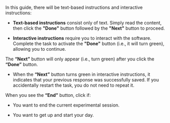 In this guide, there will be text-based instructions and interactive instructions: 

- **Text-based instructions** consist only of text. Simply read the content, then click the **"Done"** button followed by the **"Next"** button to proceed.

- **Interactive instructions** require you to interact with the software. Complete the task to activate the **"Done"** button (i.e., it will turn green), allowing you to continue.

The **“Next”** button will only appear (i.e., turn green) after you click the **“Done”** button.

- When the **“Next”** button turns green in interactive instructions, it indicates that your previous response was successfully saved. If you accidentally restart the task, you do not need to repeat it.

When you see the **“End”** button, click if:
- You want to end the current experimental session.

- You want to get up and start your day.
